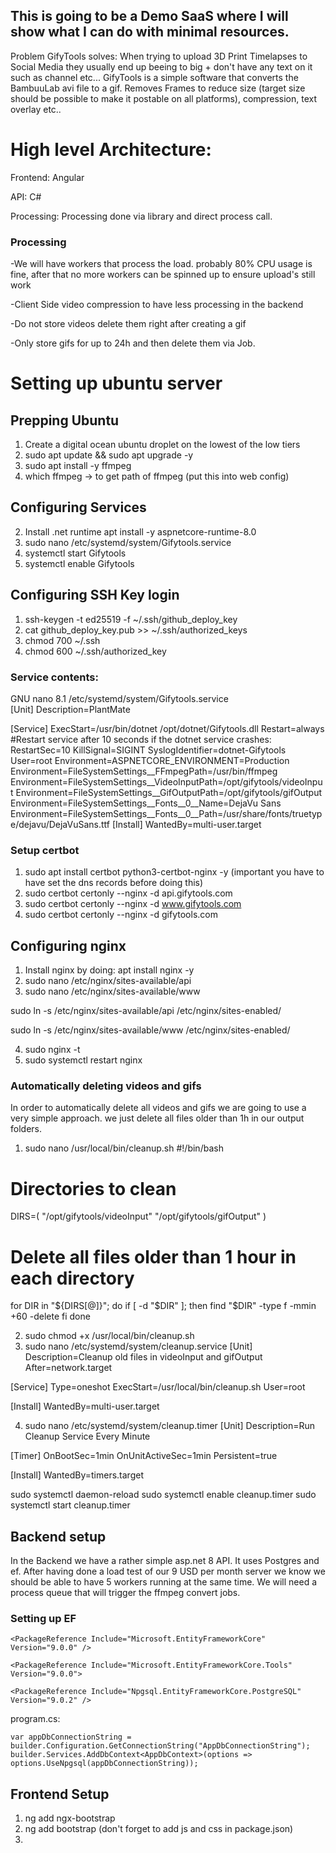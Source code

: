 ## This is going to be a Demo SaaS where I will show what I can do with minimal resources.

Problem GifyTools solves: When trying to upload 3D Print Timelapses to Social Media they usually end up beeing to big + don't have any text on it such as channel etc...
GifyTools is a simple software that converts the BambuuLab avi file to a gif. Removes Frames to reduce size (target size should be possible to make it postable on all platforms), compression, text overlay etc..

# High level Architecture:
Frontend: Angular

API: C#

Processing: Processing done via library and direct process call.

### Processing
-We will have workers that process the load. probably 80% CPU usage is fine, after that no more workers can be spinned up to ensure upload's still work

-Client Side video compression to have less processing in the backend

-Do not store videos delete them right after creating a gif

-Only store gifs for up to 24h and then delete them via Job.


# Setting up ubuntu server

## Prepping Ubuntu
1. Create a digital ocean ubuntu droplet on the lowest of the low tiers
2. sudo apt update && sudo apt upgrade -y
3. sudo apt install -y ffmpeg
4. which ffmpeg -> to get path of ffmpeg (put this into web config)

## Configuring Services 
2. Install .net runtime apt install -y aspnetcore-runtime-8.0
3. sudo nano /etc/systemd/system/Gifytools.service
4. systemctl start Gifytools
5. systemctl enable Gifytools

## Configuring SSH Key login
1. ssh-keygen -t ed25519 -f ~/.ssh/github_deploy_key
2. cat github_deploy_key.pub >> ~/.ssh/authorized_keys
3. chmod 700 ~/.ssh
4. chmod 600 ~/.ssh/authorized_key

### Service contents:

  GNU nano 8.1                            /etc/systemd/system/Gifytools.service                                     
[Unit]
Description=PlantMate

[Service]
ExecStart=/usr/bin/dotnet /opt/dotnet/Gifytools.dll
Restart=always
#Restart service after 10 seconds if the dotnet service crashes:
RestartSec=10
KillSignal=SIGINT
SyslogIdentifier=dotnet-Gifytools
User=root
Environment=ASPNETCORE_ENVIRONMENT=Production
Environment=FileSystemSettings__FFmpegPath=/usr/bin/ffmpeg
Environment=FileSystemSettings__VideoInputPath=/opt/gifytools/videoInput
Environment=FileSystemSettings__GifOutputPath=/opt/gifytools/gifOutput
Environment=FileSystemSettings__Fonts__0__Name=DejaVu Sans
Environment=FileSystemSettings__Fonts__0__Path=/usr/share/fonts/truetype/dejavu/DejaVuSans.ttf
[Install]
WantedBy=multi-user.target


### Setup certbot
1. sudo apt install certbot python3-certbot-nginx -y
(important you have to have set the dns records before doing this)
2. sudo certbot certonly --nginx -d api.gifytools.com
3. sudo certbot certonly --nginx -d www.gifytools.com
4. sudo certbot certonly --nginx -d gifytools.com 

## Configuring nginx
1. Install nginx by doing: apt install nginx -y
2. sudo nano /etc/nginx/sites-available/api
3. sudo nano /etc/nginx/sites-available/www
   
sudo ln -s /etc/nginx/sites-available/api /etc/nginx/sites-enabled/

sudo ln -s /etc/nginx/sites-available/www /etc/nginx/sites-enabled/

4. sudo nginx -t
6. sudo systemctl restart nginx

### Automatically deleting videos and gifs
In order to automatically delete all videos and gifs we are going to use a very simple approach. we just delete all files older than 1h in our output folders.

1. sudo nano /usr/local/bin/cleanup.sh
   #!/bin/bash

# Directories to clean
DIRS=(
    "/opt/gifytools/videoInput"
    "/opt/gifytools/gifOutput"
)

# Delete all files older than 1 hour in each directory
for DIR in "${DIRS[@]}"; do
    if [ -d "$DIR" ]; then
        find "$DIR" -type f -mmin +60 -delete
    fi
done

2. sudo chmod +x /usr/local/bin/cleanup.sh
3. sudo nano /etc/systemd/system/cleanup.service
[Unit]
Description=Cleanup old files in videoInput and gifOutput
After=network.target

[Service]
Type=oneshot
ExecStart=/usr/local/bin/cleanup.sh
User=root

[Install]
WantedBy=multi-user.target

4. sudo nano /etc/systemd/system/cleanup.timer
[Unit]
Description=Run Cleanup Service Every Minute

[Timer]
OnBootSec=1min
OnUnitActiveSec=1min
Persistent=true

[Install]
WantedBy=timers.target

sudo systemctl daemon-reload
sudo systemctl enable cleanup.timer
sudo systemctl start cleanup.timer


## Backend setup
In the Backend we have a rather simple asp.net 8 API. It uses Postgres and ef. After having done a load test of our 9 USD per month server we know we should be able to have 5 workers running at the same time. 
We will need a process queue that will trigger the ffmpeg convert jobs. 

### Setting up EF
    <PackageReference Include="Microsoft.EntityFrameworkCore" Version="9.0.0" />
    
    <PackageReference Include="Microsoft.EntityFrameworkCore.Tools" Version="9.0.0">
    
    <PackageReference Include="Npgsql.EntityFrameworkCore.PostgreSQL" Version="9.0.2" />

program.cs:

    var appDbConnectionString = builder.Configuration.GetConnectionString("AppDbConnectionString");
    builder.Services.AddDbContext<AppDbContext>(options => options.UseNpgsql(appDbConnectionString));


## Frontend Setup
1. ng add ngx-bootstrap
2. ng add bootstrap (don't forget to add js and css in package.json)
3. 


    
